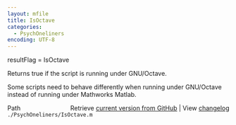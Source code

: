 ```yaml
---
layout: mfile
title: IsOctave
categories:
  - PsychOneliners
encoding: UTF-8
---
```


resultFlag = IsOctave

Returns true if the script is running under GNU/Octave.

Some scripts need to behave differently when running under
GNU/Octave instead of running under Mathworks Matlab.


<div class="code_header" style="text-align:right;">
  <span style="float:left;">Path&nbsp;&nbsp;</span> <span class="counter">Retrieve <a href=
  "https://raw.github.com/Psychtoolbox-3/Psychtoolbox-3/beta/./PsychOneliners/IsOctave.m">current version from GitHub</a> | View <a href=
  "https://github.com/Psychtoolbox-3/Psychtoolbox-3/commits/beta/./PsychOneliners/IsOctave.m">changelog</a></span>
</div>
<div class="code">
  <code>./PsychOneliners/IsOctave.m</code>
</div>
